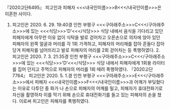 『2020고단6495』
피고인과 피해자 <<<내국인이름>>>B<<</내국인이름>>>은 이혼한 사이다.
1. 피고인은 2020. 6. 29. 19:40경 인천 부평구 <<<구아래주소>>>C<<</구아래주소>>>에 있는 <<<식당>>>'D'<<</식당>>> 식당 내에서 음식을 기다리고 있던 피해자에게 아무런 이유 없이 식탁을 발로 걷어차고 오른손으로 의자에 앉아 있던 피해자의 왼쪽 얼굴과 머리를 각 1회 가격하고, 피해자의 머리채를 잡아 흔들다 잡아당겨 피해자를 넘어뜨리고 발로 피해자의 머리를 2회 걷어차는 등 폭행하였다. 2. 피고인은 2020. 7. 3. 21:35경 인천 부평구 <<<구아래주소>>>C<<</구아래주소>>>에 있는 <<<식당>>>'D'<<</식당>>> 식당 내에서 피해자에게 1회용 라이터를 집어 던지고 주먹으로 피해자의 머리를 1회 때려 폭행하였다.
『2020고단7764』
피고인은 2020. 5. 1.경 인천 부평구 <<<구아래주소>>>E<<</구아래주소>>>에서 피해자 <<<내국인이름>>>F<<</내국인이름>>>과 어깨가 부딪혔다는 이유로 다투던 중 화가 나 손으로 피해자의 어깨를 밀고, 피해자가 휴대전화기로 자신을 촬영하자 이를 막기 위해 손으로 휴대전화기를 들고 있는 피해자의 손을 쳤다.
이로써 피고인은 피해자를 폭행하였다.
